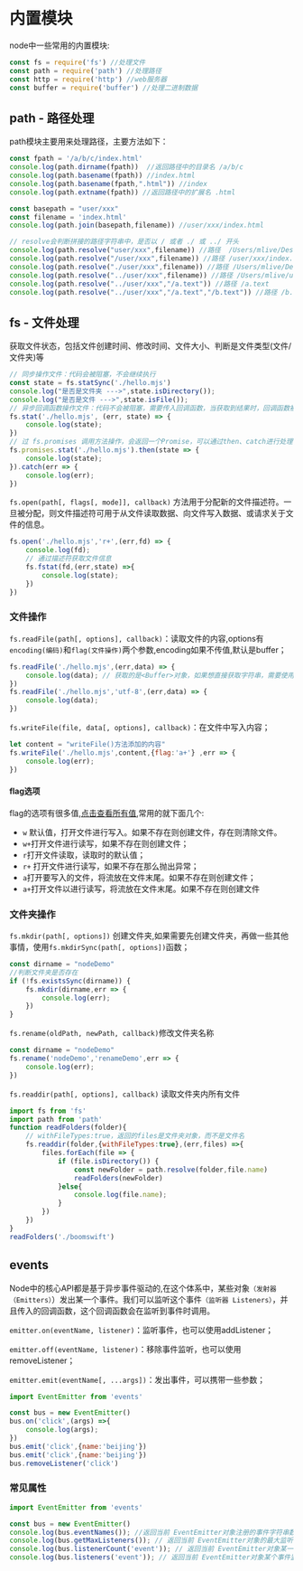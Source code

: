 # 内置模块
node中一些常用的内置模块:
```javascript
const fs = require('fs') //处理文件
const path = require('path') //处理路径
const http = require('http') //web服务器
const buffer = require('buffer') //处理二进制数据
```

## path - 路径处理 
path模块主要用来处理路径，主要方法如下：
```javascript
const fpath = '/a/b/c/index.html'
console.log(path.dirname(fpath))  //返回路径中的目录名 /a/b/c
console.log(path.basename(fpath)) //index.html
console.log(path.basename(fpath,".html")) //index
console.log(path.extname(fpath)) //返回路径中的扩展名 .html

const basepath = "user/xxx"
const filename = 'index.html'
console.log(path.join(basepath,filename)) //user/xxx/index.html

// resolve会判断拼接的路径字符串中，是否以 / 或者 ./ 或 ../ 开头
console.log(path.resolve("user/xxx",filename)) //路径  /Users/mlive/Desktop/user/xxx/index.html
console.log(path.resolve("/user/xxx",filename)) //路径 /user/xxx/index.html
console.log(path.resolve("./user/xxx",filename)) //路径 /Users/mlive/Desktop/user/xxx/index.html
console.log(path.resolve("../user/xxx",filename)) //路径 /Users/mlive/user/xxx/index.html
console.log(path.resolve("../user/xxx","/a.text")) //路径 /a.text
console.log(path.resolve("../user/xxx","/a.text","/b.text")) //路径 /b.text
```

## fs - 文件处理

获取文件状态，包括文件创建时间、修改时间、文件大小、判断是文件类型(文件/文件夹)等
```javascript
// 同步操作文件：代码会被阻塞，不会继续执行
const state = fs.statSync('./hello.mjs')
console.log("是否是文件夹 --->",state.isDirectory());
console.log("是否是文件 --->",state.isFile());
// 异步回调函数操作文件：代码不会被阻塞，需要传入回调函数，当获取到结果时，回调函数被执行；
fs.stat('./hello.mjs', (err, state) => {
    console.log(state);
})
// 过 fs.promises 调用方法操作，会返回一个Promise，可以通过then、catch进行处理
fs.promises.stat('./hello.mjs').then(state => {
    console.log(state);
}).catch(err => {
    console.log(err);
})
```
`fs.open(path[, flags[, mode]], callback)` 方法用于分配新的文件描述符。一旦被分配，则文件描述符可用于从文件读取数据、向文件写入数据、或请求关于文件的信息。
```javascript
fs.open('./hello.mjs','r+',(err,fd) => {
    console.log(fd);
    // 通过描述符获取文件信息
    fs.fstat(fd,(err,state) =>{
        console.log(state);
    })
})
```

### 文件操作

`fs.readFile(path[, options], callback)`：读取文件的内容,options有`encoding(编码)`和`flag(文件操作)`两个参数,encoding如果不传值,默认是buffer；
```javascript
fs.readFile('./hello.mjs',(err,data) => {
    console.log(data); // 获取的是<Buffer>对象，如果想直接获取字符串，需要使用toString()方法
})
fs.readFile('./hello.mjs','utf-8',(err,data) => {
    console.log(data);
})
```
`fs.writeFile(file, data[, options], callback)`：在文件中写入内容；
```javascript
let content = "writeFile()方法添加的内容"
fs.writeFile('./hello.mjs',content,{flag:'a+'} ,err => {
    console.log(err);
})
```

#### flag选项
flag的选项有很多值,[点击查看所有值](https://nodejs.org/dist/latest/docs/api/fs.html#fs_file_system_flags),常用的就下面几个:
* `w` 默认值，打开文件进行写入。如果不存在则创建文件，存在则清除文件。
* `w+`打开文件进行读写，如果不存在则创建文件；
* `r`打开文件读取，读取时的默认值；
* `r+` 打开文件进行读写，如果不存在那么抛出异常；
* `a`打开要写入的文件，将流放在文件末尾。如果不存在则创建文件；
* `a+`打开文件以进行读写，将流放在文件末尾。如果不存在则创建文件

### 文件夹操作

`fs.mkdir(path[, options])` 创建文件夹,如果需要先创建文件夹，再做一些其他事情，使用`fs.mkdirSync(path[, options])`函数；
```javascript
const dirname = "nodeDemo"
//判断文件夹是否存在
if (!fs.existsSync(dirname)) { 
    fs.mkdir(dirname,err => {
        console.log(err);
    })
}
```
`fs.rename(oldPath, newPath, callback)`修改文件夹名称
```javascript
const dirname = "nodeDemo"
fs.rename('nodeDemo','renameDemo',err => {
    console.log(err);
})
```
`fs.readdir(path[, options], callback)` 读取文件夹内所有文件
```javascript
import fs from 'fs'
import path from 'path'
function readFolders(folder){
    // withFileTypes:true，返回的files是文件夹对象，而不是文件名
    fs.readdir(folder,{withFileTypes:true},(err,files) =>{
        files.forEach(file => {
            if (file.isDirectory()) {
                const newFolder = path.resolve(folder,file.name)
                readFolders(newFolder)
            }else{
                console.log(file.name);
            }
        })
    })
}
readFolders('./boomswift')
```

## events
Node中的核心API都是基于异步事件驱动的,在这个体系中，某些对象`（发射器（Emitters）`）发出某一个事件。我们可以监听这个事件`（监听器 Listeners）`，并且传入的回调函数，这个回调函数会在监听到事件时调用。

`emitter.on(eventName, listener)`：监听事件，也可以使用addListener；

`emitter.off(eventName, listener)`：移除事件监听，也可以使用removeListener；

`emitter.emit(eventName[, ...args])`：发出事件，可以携带一些参数；

```javascript
import EventEmitter from 'events'

const bus = new EventEmitter()
bus.on('click',(args) =>{
    console.log(args);
})
bus.emit('click',{name:'beijing'})
bus.emit('click',{name:'beijing'})
bus.removeListener('click')
```

### 常见属性
```javascript
import EventEmitter from 'events'

const bus = new EventEmitter()
console.log(bus.eventNames()); //返回当前 EventEmitter对象注册的事件字符串数组；
console.log(bus.getMaxListeners()); // 返回当前 EventEmitter对象的最大监听器数量，可以通过setMaxListeners()来修改，默认是10；
console.log(bus.listenerCount('event')); // 返回当前 EventEmitter对象某一个事件名称，监听器的个数；
console.log(bus.listeners('event')); // 返回当前 EventEmitter对象某个事件监听器上所有的监听器数组；
```